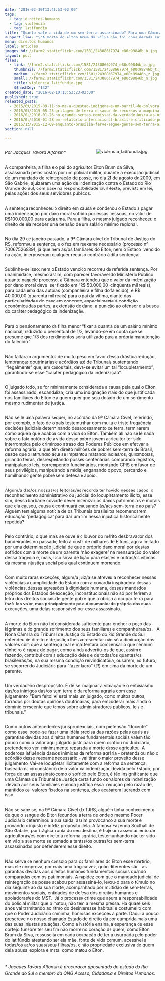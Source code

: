 ```yaml
---
date: "2016-02-10T13:46:53-02:00"
tags:
  - tag: direitos-humanos
  - tag: violência
  - tag: latifundio
title: "Quanto vale a vida de um sem-terra assassinado? Para uma Câmara do TJRS, uma ninharia"
support_line: "\"A morte do Elton Brum da Silva não foi considerada suficiente para encher o poço das lágrimas e do grande sofrimento dos seus familiares e companheiras/os\", escreve Jacques Alfonsin."
menu: direitos humanos
label: articles
images_hd: //farm2.staticflickr.com/1581/24308667974_e80c99846b_b.jpg
layout: post
files:
  - link: //farm2.staticflickr.com/1581/24308667974_e80c99846b_b.jpg
    thumbnail: //farm2.staticflickr.com/1581/24308667974_e80c99846b_t.jpg
    medium: //farm2.staticflickr.com/1581/24308667974_e80c99846b_z.jpg
    small: //farm2.staticflickr.com/1581/24308667974_e80c99846b_n.jpg
    title: violencia_latifundio.jpg
    $$hashKey: "132"
created_date: "2016-02-10T13:53:23-02:00"
published: true
releated_posts:
  - 2015/09/2015-09-11-no-ms-a-questao-indigena-e-um-barril-de-polvora-prestes-a-explodir.md
  - 2015/05/2015-05-25-grilagem-de-terra-e-saque-de-recursos-a-maquina-de-matar-na-amazonia.md
  - 2016/01/2016-01-26-no-grande-sertao-comissao-da-verdade-busca-as-origens-das-injusticas-fundiarias.md
  - 2016/01/2016-01-28-em-relatorio-internacional-brasil-e-criticado-por-aumento-da-violencia-no-campo.md
  - 2015/12/2015-12-09-enquanto-brasilia-ferve-segue-gente-sem-terra-assassinada.md
section: null

---
```

<figure class="image" style="float:right"><img alt="violencia_latifundio.jpg" src="//farm2.staticflickr.com/1581/24308667974_e80c99846b_b.jpg" />
<figcaption></figcaption>
</figure>

<p><br />
<em>Por&nbsp;Jacques T&aacute;vora Alfonsin*</em></p>

<p><br />
A companheira, a filha e o pai do agricultor Elton Brum da Silva, assassinado pelas costas por um policial militar, durante a execu&ccedil;&atilde;o judicial de um mandado de reintegra&ccedil;&atilde;o de posse, no dia 21 de agosto de 2009, em S&atilde;o Gabriel, ajuizaram uma a&ccedil;&atilde;o de indeniza&ccedil;&atilde;o contra o Estado do Rio Grande do Sul, com base na responsabilidade civil deste, prevista em lei, pelas a&ccedil;&otilde;es dos seus servidores p&uacute;blicos.&nbsp;</p>

<p><br />
A senten&ccedil;a reconheceu o direito em causa e condenou o Estado a pagar uma indeniza&ccedil;&atilde;o por dano moral sofrido por essas pessoas, no valor de R$100.000,00 para cada uma. Para a filha, o mesmo julgado reconheceu o direito de ela receber uma pens&atilde;o de um sal&aacute;rio m&iacute;nimo regional.</p>

<p><br />
No dia 29 de janeiro passado, a 9&ordf; C&acirc;mara c&iacute;vel do Tribunal de Justi&ccedil;a do RS, reformou a senten&ccedil;a, e o fez em reexame necess&aacute;rio (processo n&ordm; 70067526939), j&aacute; que nem as/os familiares do Elton, nem o Estado &nbsp;vencido na a&ccedil;&atilde;o, interpuseram qualquer recurso contr&aacute;rio &agrave; dita senten&ccedil;a.</p>

<p><br />
Sublinhe-se isso: nem o Estado vencido recorreu da referida senten&ccedil;a. Por unanimidade, mesmo assim, com parecer favor&aacute;vel do Minist&eacute;rio P&uacute;blico atuante naquele processo, a C&acirc;mara entendeu que o valor da indeniza&ccedil;&atilde;o por dano moral deve &nbsp;ser fixado em &ldquo;R$ 50.000,00 (cinq&uuml;enta mil reais), para cada uma das autoras (companheira e filha do falecido), e R$ 40.000,00 (quarenta mil reais) para o pai da v&iacute;tima, diante das particularidades do caso em concreto, especialmente &agrave; condi&ccedil;&atilde;o econ&ocirc;mica das partes, a extens&atilde;o do dano, a puni&ccedil;&atilde;o ao ofensor e a busca do car&aacute;ter pedag&oacute;gico da indeniza&ccedil;&atilde;o.</p>

<p><br />
Para o pensionamento da filha menor &ldquo;fixar a quantia de um sal&aacute;rio m&iacute;nimo nacional, reduzido o percentual de 1/3, levando-se em conta que se presume que 1/3 dos rendimentos seria utilizado para a pr&oacute;pria manuten&ccedil;&atilde;o do falecido.&rdquo;</p>

<p><br />
N&atilde;o faltaram argumentos de muito peso em favor dessa dr&aacute;stica redu&ccedil;&atilde;o, lembran&ccedil;as doutrin&aacute;rias e ac&oacute;rd&atilde;os at&eacute; de Tribunais sustentando &nbsp;&ldquo;legalmente&rdquo; que, em casos tais, deve-se evitar um tal &ldquo;locupletamento&rdquo;, garantindo-se esse &ldquo;car&aacute;ter pedag&oacute;gico da indeniza&ccedil;&atilde;o&rdquo;.&nbsp;</p>

<p><br />
O julgado todo, se for minimamente considerada a causa pela qual o Elton foi assassinado, escandaliza, cria uma indigna&ccedil;&atilde;o mais do que justificada nos familiares do Elton e a quem quer que seja dotado de um sentimento mesmo rudimentar de justi&ccedil;a.&nbsp;</p>

<p><br />
N&atilde;o se l&ecirc; uma palavra sequer, no ac&oacute;rd&atilde;o da 9&ordf; C&acirc;mara C&iacute;vel, referindo, por exemplo, o fato de o pa&iacute;s testemunhar com muita e triste frequ&ecirc;ncia, decis&otilde;es judiciais determinando desapossamento de terra, terminarem como aquela que acabou com a vida do Elton. Tamb&eacute;m ali n&atilde;o se l&ecirc; nada sobre o fato not&oacute;rio de a vida desse pobre jovem agricultor ter sido interrompida pelo criminoso atraso dos Poderes P&uacute;blicos em efetivar a reforma agr&aacute;ria, a que t&ecirc;m direito milh&otilde;es de pobres sem-terra do Brasil, desde que o latif&uacute;ndio aqui se implantou matando &iacute;ndias/os, quilombolas, grilando terras, desrespeitando posses centen&aacute;rias, comprando registros, manipulando leis, corrempendo funcion&aacute;rios, montando CPIS em favor de seus privil&eacute;gios, manipulando a m&iacute;dia, enganando o povo, cercando e humilhando gente pobre sem defesa e apoio. &nbsp; &nbsp;</p>

<p><br />
Algum/a das/os nossas/os leitoras/es recorda ter havido nesses casos &nbsp;o reconhecimento administrativo ou judicial do locupletamento il&iacute;cito, esse sim, dessa barb&aacute;rie covarde dever indenizar os danos patrimoniais e morais que ela causou, causa e continuar&aacute; causando &agrave;s/aos sem-terra e ao pa&iacute;s? Algu&eacute;m tem alguma not&iacute;cia de os Tribunais brasileiros recomendarem educa&ccedil;&atilde;o &ldquo;pedag&oacute;gica&rdquo; para dar um fim nessa injusti&ccedil;a historicamente repetida?&nbsp;</p>

<p><br />
Pelo contr&aacute;rio, o que mais se ouve &eacute; o louvor do m&eacute;rito desbravador dos bandeirantes no passado, feito &agrave; custa de milhares de Eltons, agora imitado por uma determina&ccedil;&atilde;o judicial de que o pr&oacute;prio dano moral por eles/as sofridos com a morte de um parente &ldquo;n&atilde;o exagere&rdquo; na mensura&ccedil;&atilde;o do valor dessa trag&eacute;dia e, mais, isso sirva de li&ccedil;&atilde;o para elas/es e outras/os v&iacute;timas da mesma injusti&ccedil;a social pela qual continuem morrendo.&nbsp;</p>

<p><br />
Com muito raras exce&ccedil;&otilde;es, algum/a juiz/a se atreveu a reconhecer nessas viol&ecirc;ncias a cumplicidade do Estado com a covardia inspiradora dessas viol&ecirc;ncias, dessas agress&otilde;es &agrave; dignidade humana, desses mandados pr&oacute;prios dos Estados de exce&ccedil;&atilde;o, inconstitucionais n&atilde;o s&oacute; por ferirem a letra dos direitos sociais de gente pobre que a obriga a ocupar terra para faz&ecirc;-los valer, mas principalmente pela desumanidade pr&oacute;pria das suas execu&ccedil;&otilde;es, uma delas respons&aacute;vel por esse assassinato. &nbsp;</p>

<p><br />
A morte do Elton n&atilde;o foi considerada suficiente para encher o po&ccedil;o das l&aacute;grimas e do grande sofrimento dos seus familiares e companheiras/os. &nbsp; A Nona C&acirc;mara do Tribunal de Justi&ccedil;a do Estado do Rio Grande do Sul entendeu de direito e de justi&ccedil;a lhes acrescentar n&atilde;o s&oacute; a diminui&ccedil;&atilde;o dos valores com que a senten&ccedil;a mal e mal tentara compensar o que nenhum dinheiro &eacute; capaz de pagar, como ainda advertiu-os de que, assim o fazendo, contribui com a educa&ccedil;&atilde;o deles e de todas/os quantas/os brasileiras/os, na sua mesma condi&ccedil;&atilde;o reivindicat&oacute;ria, ousarem, no futuro, se socorrer do Judici&aacute;rio para &ldquo;fazer lucro&rdquo; (?!) em cima da morte de um parente.</p>

<p><br />
Um verdadeiro desprop&oacute;sito. &Eacute; de se imaginar a vibra&ccedil;&atilde;o e o entusiasmo das/os inimigos das/os sem terra e da reforma agr&aacute;ria com esse julgamento: &ldquo;Bem feito! A&iacute; est&aacute; mais um julgado, como muitos outros, forrados por doutas opini&otilde;es doutrin&aacute;rias, para empoderar mais ainda o dom&iacute;nio crescente que temos sobre administradores p&uacute;blicos, leis e tribunais.&rdquo;&nbsp;</p>

<p><br />
Como outros antecedentes jurisprudenciais, com pretens&atilde;o &ldquo;docente&rdquo; como esse, pode-se fazer uma id&eacute;ia precisa das raz&otilde;es pelas quais as garantias devidas aos direitos humanos fundamentais sociais valem t&atilde;o pouco como o valor aqui julgado justo para quem confiou no Judici&aacute;rio, pretendendo ver &nbsp;minimamente reparada a morte desse agricultor. &nbsp;A poderosa influ&ecirc;ncia das/os inimigas da reforma agr&aacute;ria - pretenda ou n&atilde;o o ac&oacute;rd&atilde;o desse reexame necess&aacute;rio - vai tirar o maior proveito desse julgamento. Vai-se locupletar ilicitamente com a reforma da senten&ccedil;a, baseada na circunst&acirc;ncia de o valor da indeniza&ccedil;&atilde;o devida pelo Estado, por for&ccedil;a de um assassinato como o sofrido pelo Elton, &eacute; t&atilde;o insignificante que uma C&acirc;mara de Tribunal de Justi&ccedil;a corta fundo os valores da indeniza&ccedil;&atilde;o &nbsp;devida aos seus familiares e ainda justifica essa &nbsp;redu&ccedil;&atilde;o pelo raz&atilde;o de, mantidos os &nbsp;valores fixados na senten&ccedil;a, eles acabarem lucrando com isso.&nbsp;</p>

<p><br />
N&atilde;o se sabe se, na 9&ordf; C&acirc;mara C&iacute;vel do TJRS, algu&eacute;m tinha conhecimento de que o sangue do Elton fecundou a terra de onde o mesmo Poder Judici&aacute;rio determinou a sua sa&iacute;da, assim provocando a sua morte e provando o injusto e infeliz prop&oacute;sito dela. A famosa Fazenda Southall de S&atilde;o Gabriel, por tr&aacute;gica ironia do seu destino, &eacute; hoje um assentamento de agricultoras/es com direito a reforma agr&aacute;ria, testemunhando n&atilde;o ter sido em v&atilde;o a sua morte se somado a tantas/os outras/os sem-terra assassinados por defenderem esse direito.&nbsp;</p>

<p><br />
N&atilde;o serve de nenhum consolo para os familiares do Elton esse mart&iacute;rio, mas ele comprova, por mais uma tr&aacute;gica vez, qu&atilde;o diferentes s&atilde;o &nbsp; as garantias devidas aos direitos humanos fundamentais sociais quando comparadas com os patrimoniais. A rapidez com que o mandado judicial de reintegra&ccedil;&atilde;o de posse acabou por assassin&aacute;-lo, levou-o para o t&uacute;mulo no dia seguinte ao da sua morte, acompanhado por multid&atilde;o de sem-terras, movimentos sociais, entidades de defesa dos direitos humanos e apoiadoras/es do MST. &nbsp;J&aacute; o processo crime que apura a responsabilidade do policial militar que o matou, n&atilde;o tem a mesma pressa. H&aacute; quase seis anos vai tramitando ao ritmo do desinteresse habitual e costumeiro com que o Poder Judici&aacute;rio caminha, honrosas exce&ccedil;&otilde;es a parte. Daqui a pouco prescreve e o nosso chamado Estado de direito d&aacute; por cumprida mais uma das suas injustas atua&ccedil;&otilde;es. Como a hist&oacute;ria ensina, a esperan&ccedil;a de esse cortejo f&uacute;nebre ter seu fim n&atilde;o morre no cora&ccedil;&atilde;o de quem, como Elton Brum da Silva, ressuscita em cada ocupa&ccedil;&atilde;o de terra usurpada pelo poder do latif&uacute;ndio atestando ser ela m&atilde;e, fonte de vida comum, acess&iacute;vel a todas/os as/os suas/seus filhas/os, e n&atilde;o propriedade exclusiva de quem dela abusa, explora e mata &nbsp;como matou o Elton.</p>

<p style="line-height: 20.8px;"><br />
<em>*&nbsp;Jacques T&aacute;vora Alfonsin &eacute;&nbsp;procurador aposentado do estado do Rio Grande do Sul e membro da ONG Acesso, Cidadania e Direitos Humanos.</em></p>
